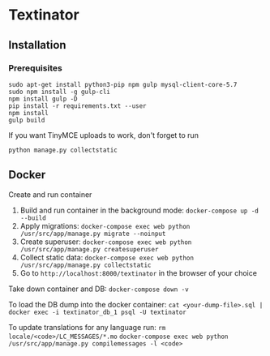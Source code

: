 # Textinator

## Installation
### Prerequisites
```
sudo apt-get install python3-pip npm gulp mysql-client-core-5.7
sudo npm install -g gulp-cli
npm install gulp -D
pip install -r requirements.txt --user
npm install
gulp build
```

If you want TinyMCE uploads to work, don't forget to run
```
python manage.py collectstatic
```

## Docker
Create and run container
1. Build and run container in the background mode: `docker-compose up -d --build`
2. Apply migrations: `docker-compose exec web python /usr/src/app/manage.py migrate --noinput`
3. Create superuser: `docker-compose exec web python /usr/src/app/manage.py createsuperuser`
4. Collect static data: `docker-compose exec web python /usr/src/app/manage.py collectstatic`
5. Go to `http://localhost:8000/textinator` in the browser of your choice

Take down container and DB:
`docker-compose down -v`

To load the DB dump into the docker container:
`cat <your-dump-file>.sql | docker exec -i textinator_db_1 psql -U textinator`

To update translations for any language run:
`rm locale/<code>/LC_MESSAGES/*.mo`
`docker-compose exec web python /usr/src/app/manage.py compilemessages -l <code>`
